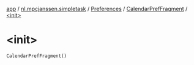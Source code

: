 [app](../../../index.md) / [nl.mpcjanssen.simpletask](../../index.md) / [Preferences](../index.md) / [CalendarPrefFragment](index.md) / [&lt;init&gt;](.)

# &lt;init&gt;

`CalendarPrefFragment()`